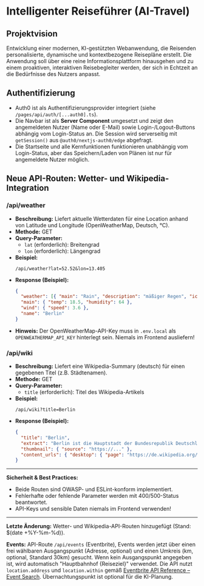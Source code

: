 # Intelligenter Reiseführer (AI-Travel)

## Projektvision

Entwicklung einer modernen, KI-gestützten Webanwendung, die Reisenden personalisierte, dynamische und kontextbezogene Reisepläne erstellt. Die Anwendung soll über eine reine Informationsplattform hinausgehen und zu einem proaktiven, interaktiven Reisebegleiter werden, der sich in Echtzeit an die Bedürfnisse des Nutzers anpasst. 

## Authentifizierung

- Auth0 ist als Authentifizierungsprovider integriert (siehe `/pages/api/auth/[...auth0].ts`).
- Die Navbar ist als **Server Component** umgesetzt und zeigt den angemeldeten Nutzer (Name oder E-Mail) sowie Login-/Logout-Buttons abhängig vom Login-Status an. Die Session wird serverseitig mit `getSession()` aus `@auth0/nextjs-auth0/edge` abgefragt.
- Die Startseite und alle Kernfunktionen funktionieren unabhängig vom Login-Status, aber das Speichern/Laden von Plänen ist nur für angemeldete Nutzer möglich. 

## Neue API-Routen: Wetter- und Wikipedia-Integration

### /api/weather

- **Beschreibung:** Liefert aktuelle Wetterdaten für eine Location anhand von Latitude und Longitude (OpenWeatherMap, Deutsch, °C).
- **Methode:** GET
- **Query-Parameter:**
  - `lat` (erforderlich): Breitengrad
  - `lon` (erforderlich): Längengrad
- **Beispiel:**
  ```
  /api/weather?lat=52.52&lon=13.405
  ```
- **Response (Beispiel):**
  ```json
  {
    "weather": [{ "main": "Rain", "description": "mäßiger Regen", "icon": "10d" }],
    "main": { "temp": 18.5, "humidity": 64 },
    "wind": { "speed": 3.6 },
    "name": "Berlin"
  }
  ```
- **Hinweis:** Der OpenWeatherMap-API-Key muss in `.env.local` als `OPENWEATHERMAP_API_KEY` hinterlegt sein. Niemals im Frontend ausliefern!

### /api/wiki

- **Beschreibung:** Liefert eine Wikipedia-Summary (deutsch) für einen gegebenen Titel (z.B. Städtenamen).
- **Methode:** GET
- **Query-Parameter:**
  - `title` (erforderlich): Titel des Wikipedia-Artikels
- **Beispiel:**
  ```
  /api/wiki?title=Berlin
  ```
- **Response (Beispiel):**
  ```json
  {
    "title": "Berlin",
    "extract": "Berlin ist die Hauptstadt der Bundesrepublik Deutschland ...",
    "thumbnail": { "source": "https://..." },
    "content_urls": { "desktop": { "page": "https://de.wikipedia.org/wiki/Berlin" } }
  }
  ```

---

**Sicherheit & Best Practices:**
- Beide Routen sind OWASP- und ESLint-konform implementiert.
- Fehlerhafte oder fehlende Parameter werden mit 400/500-Status beantwortet.
- API-Keys und sensible Daten niemals im Frontend verwenden!

---

**Letzte Änderung:** Wetter- und Wikipedia-API-Routen hinzugefügt (Stand: $(date +%Y-%m-%d)). 

**Events:** API-Route `/api/events` (Eventbrite), Events werden jetzt über einen frei wählbaren Ausgangspunkt (Adresse, optional) und einen Umkreis (km, optional, Standard 30km) gesucht. Wenn kein Ausgangspunkt angegeben ist, wird automatisch "Hauptbahnhof {Reiseziel}" verwendet. Die API nutzt `location.address` und `location.within` gemäß [Eventbrite API Reference – Event Search](https://www.eventbrite.com/platform/api#/reference/event-search). Übernachtungspunkt ist optional für die KI-Planung. 